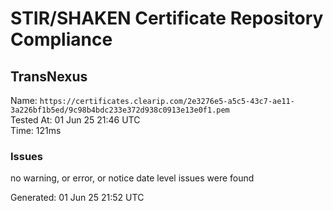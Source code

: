 # STIR/SHAKEN Certificate Repository Compliance

## TransNexus

Name: `https://certificates.clearip.com/2e3276e5-a5c5-43c7-ae11-3a226bf1b5ed/9c98b4bdc233e372d938c0913e13e0f1.pem`\
Tested At: 01 Jun 25 21:46 UTC\
Time: 121ms

### Issues

no warning, or error, or notice date level issues were found

Generated: 01 Jun 25 21:52 UTC